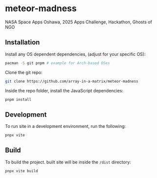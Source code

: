 # meteor-madness
NASA Space Apps Oshawa, 2025 Apps Challenge, Hackathon, Ghosts of NGO

## Installation

Install any OS dependent dependencies, (adjust for your specific OS):

```sh
pacman -S git pnpm # example for Arch-based OSes
```

Clone the git repo:

```sh
git clone https://github.com/array-in-a-matrix/meteor-madness
```

Inside the repo folder, install the JavaScript dependencies:

```sh
pnpm install
```

## Development

To run site in a development environment, run the following:

```sh
pnpx vite
```

## Build

To build the project. built site will be inside the `/dist` directory:

```sh
pnpx vite build
```
